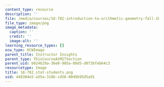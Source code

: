 ```yaml
---
content_type: resource
description: ''
file: /media/courses/18-782-introduction-to-arithmetic-geometry-fall-2013/448304e5a55a310bcd560049b95d5a91_18-782_stat-students.png
file_type: image/png
image_metadata:
  caption: ''
  credit: ''
  image-alt: ''
learning_resource_types: []
ocw_type: OCWImage
parent_title: Instructor Insights
parent_type: ThisCourseAtMITSection
parent_uid: b024b29a-36e0-985a-89d5-d073bfeb64c3
resourcetype: Image
title: 18-782_stat-students.png
uid: 448304e5-a55a-310b-cd56-0049b95d5a91
---
```

